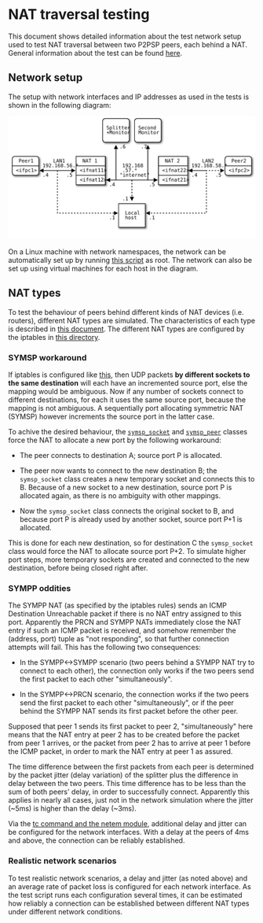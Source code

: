 NAT traversal testing
=====================

This document shows detailed information about the test network setup
used to test NAT traversal between two P2PSP peers, each behind a
NAT. General information about the test can be found
[here](NAT_traversal_testing.md).

## Network setup

The setup with network interfaces and IP addresses as used in the
tests is shown in the following diagram:

![network setup details](images/network_setup_details.svg)

On a Linux machine with network namespaces, the network can be
automatically set up by running
[this script](../tools/setup_NAT_network.sh) as root.  The network can
also be set up using virtual machines for each host in the diagram.

## NAT types

To test the behaviour of peers behind different kinds of NAT devices
(i.e.  routers), different NAT types are simulated. The
characteristics of each type is described in
[this document](NAT_traversal.md). The different NAT types are
configured by the iptables in [this directory](iptables/).

### SYMSP workaround

If iptables is configured like [this](iptables/iptables.rules.symsp1),
then UDP packets **by different sockets to the same destination** will
each have an incremented source port, else the mapping would be
ambiguous. Now if any number of sockets connect to different
destinations, for each it uses the same source port, because the
mapping is not ambiguous. A sequentially port allocating symmetric NAT
(SYMSP) however increments the source port in the latter case.

To achive the desired behaviour, the
[`symsp_socket`](../src/core/symsp_socket.py) and
[`symsp_peer`](../src/core/symsp_peer.py) classes force the NAT to
allocate a new port by the following workaround:

* The peer connects to destination A; source port P is allocated.

* The peer now wants to connect to the new destination B; the
  `symsp_socket` class creates a new temporary socket and connects
  this to B. Because of a new socket to a new destination, source port
  P is allocated again, as there is no ambiguity with other mappings.

* Now the `symsp_socket` class connects the original socket to B, and
  because port P is already used by another socket, source port P+1 is
  allocated.

This is done for each new destination, so for destination C the
`symsp_socket` class would force the NAT to allocate source port
P+2. To simulate higher port steps, more temporary sockets are created
and connected to the new destination, before being closed right after.

### SYMPP oddities

The SYMPP NAT (as specified by the iptables rules) sends an ICMP
Destination Unreachable packet if there is no NAT entry assigned to
this port. Apparently the PRCN and SYMPP NATs immediately close the
NAT entry if such an ICMP packet is received, and somehow remember the
(address, port) tuple as "not responding", so that further connection
attempts will fail. This has the following two consequences:

* In the SYMPP<->SYMPP scenario (two peers behind a SYMPP NAT try to
  connect to each other), the connection only works if the two peers
  send the first packet to each other "simultaneously".

* In the SYMPP<->PRCN scenario, the connection works if the two peers
  send the first packet to each other "simultaneously", or if the peer
  behind the SYMPP NAT sends its first packet before the other peer.

Supposed that peer 1 sends its first packet to peer 2,
"simultaneously" here means that the NAT entry at peer 2 has to be
created before the packet from peer 1 arrives, or the packet from peer
2 has to arrive at peer 1 before the ICMP packet, in order to mark the
NAT entry at peer 1 as assured.

The time difference between the first packets from each peer is
determined by the packet jitter (delay variation) of the splitter plus
the difference in delay between the two peers. This time difference
has to be less than the sum of both peers' delay, in order to
successfully connect. Apparently this applies in nearly all cases,
just not in the network simulation where the jitter (~5ms) is higher
than the delay (~3ms).

Via the [tc command and the netem module][1], additional delay and
jitter can be configured for the network interfaces. With a delay at
the peers of 4ms and above, the connection can be reliably
established.

### Realistic network scenarios

To test realistic network scenarios, a delay and jitter (as noted
above) and an average rate of packet loss is configured for each
network interface. As the test script runs each configuration several
times, it can be estimated how reliably a connection can be
established between different NAT types under different network
conditions.

[1]: http://www.linuxfoundation.org/collaborate/workgroups/networking/netem
